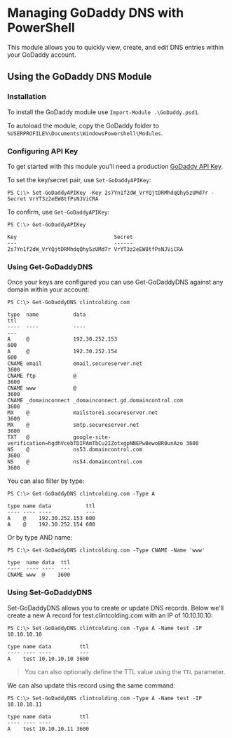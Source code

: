 # Managing GoDaddy DNS with PowerShell

This module allows you to quickly view, create, and edit DNS entries within your GoDaddy account.

## Using the GoDaddy DNS Module

### Installation

To install the GoDaddy module use `Import-Module .\GoDaddy.psd1`.

To autoload the module, copy the GoDaddy folder to `%USERPROFILE%\Documents\WindowsPowershell\Modules`.

### Configuring API Key

To get started with this module you'll need a production [GoDaddy API Key](https://developer.godaddy.com/keys/).

To set the key/secret pair, use `Set-GoDaddyAPIKey`:

``` console
PS C:\> Set-GoDaddyAPIKey -Key 2s7Yn1f2dW_VrYQjtDRMhdqQhy5zUMd7r -Secret VrYT3z2eEW8tfPsNJViCRA
```

To confirm, use `Get-GoDaddyAPIKey`:

``` console
PS C:\> Get-GoDaddyAPIKey

Key                               Secret
---                               ------
2s7Yn1f2dW_VrYQjtDRMhdqQhy5zUMd7r VrYT3z2eEW8tfPsNJViCRA
```

### Using Get-GoDaddyDNS

Once your keys are configured you can use Get-GoDaddyDNS against any domain within your account:

``` console
PS C:\> Get-GoDaddyDNS clintcolding.com

type  name           data                                                                  ttl
----  ----           ----                                                                  ---
A     @              192.30.252.153                                                        600
A     @              192.30.252.154                                                        600
CNAME email          email.secureserver.net                                               3600
CNAME ftp            @                                                                    3600
CNAME www            @                                                                    3600
CNAME _domainconnect _domainconnect.gd.domaincontrol.com                                  3600
MX    @              mailstore1.secureserver.net                                          3600
MX    @              smtp.secureserver.net                                                3600
TXT   @              google-site-verification=hgdhVcebTDIPAmTbCu2IZotxgpNNEPwBewoBR0unAzo 3600
NS    @              ns53.domaincontrol.com                                               3600
NS    @              ns54.domaincontrol.com                                               3600
```

You can also filter by type:

``` console
PS C:\> Get-GoDaddyDNS clintcolding.com -Type A

type name data           ttl
---- ---- ----           ---
A    @    192.30.252.153 600
A    @    192.30.252.154 600
```

Or by type AND name:

``` console
PS C:\> Get-GoDaddyDNS clintcolding.com -Type CNAME -Name 'www'

type  name data  ttl
----  ---- ----  ---
CNAME www  @    3600
```

### Using Set-GoDaddyDNS

Set-GoDaddyDNS allows you to create or update DNS records. Below we'll create a new A record for test.clintcolding.com with an IP of 10.10.10.10:

``` console
PS C:\> Set-GoDaddyDNS clintcolding.com -Type A -Name test -IP 10.10.10.10

type name data         ttl
---- ---- ----         ---
A    test 10.10.10.10 3600
```

> You can also optionally define the TTL value using the `TTL` parameter.

We can also update this record using the same command:

``` console
PS C:\> Set-GoDaddyDNS clintcolding.com -Type A -Name test -IP 10.10.10.11

type name data         ttl
---- ---- ----         ---
A    test 10.10.10.11 3600
```